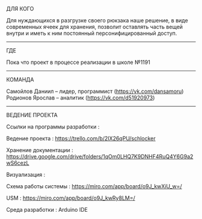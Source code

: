ДЛЯ КОГО 

Для нуждающихся в разгрузке своего рюкзака наше решение,
в виде современных ячеек для хранения, позволит оставлять
часть вещей внутри и иметь к ним постоянный
персонифицированный доступ.

--------------------------------------------------------

ГДЕ 

Пока что проект в процессе реализации в школе  №1191

--------------------------------------------------------

КОМАНДА

Самойлов Даниил – лидер, программист (https://vk.com/dansamoru)
Родионов Ярослав – аналитик (https://vk.com/d51920973)

--------------------------------------------------------

ВЕДЕНИЕ ПРОЕКТА

Ссылки на программы разработки : 

Ведение проекта : https://trello.com/b/2IX26qPU/schlocker

Хранение документации : https://drive.google.com/drive/folders/1qOm0LHQ7K9DNHF4RuQ4Y6G9a2wS6cezL 

Визуализация : 

Схема работы системы : https://miro.com/app/board/o9J_kwXiU_w=/

USM : https://miro.com/app/board/o9J_kwRy8LM=/

Среда разработки : Arduino IDE
